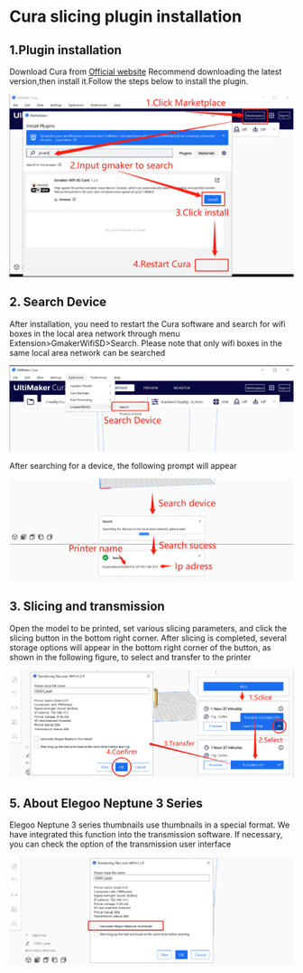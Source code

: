 # Cura slicing plugin installation

## 1.Plugin installation
Download Cura from [Official website](https://ultimaker.com/software/ultimaker-cura/) Recommend downloading the latest version,then install it.Follow the steps below to install the plugin.

![install](img/cura1.png "install")

## 2.  Search Device
After installation, you need to restart the Cura software and search for wifi boxes in the local area network through menu Extension>GmakerWifiSD>Search. Please note that only wifi boxes in the same local area network can be searched

![search](img/cura2.png "search")

After searching for a device, the following prompt will appear

![search](img/cura3.png "search")

## 3.  Slicing and transmission
Open the model to be printed, set various slicing parameters, and click the slicing button in the bottom right corner. After slicing is completed, several storage options will appear in the bottom right corner of the button, as shown in the following figure, to select and transfer to the printer

![transfer](img/cura4.png "transfer")


## 5.  About Elegoo Neptune 3 Series

Elegoo Neptune 3 series thumbnails use thumbnails in a special format. We have integrated this function into the transmission software. If necessary, you can check the option of the transmission user interface

![transfer](img/cura5.png "transfer")